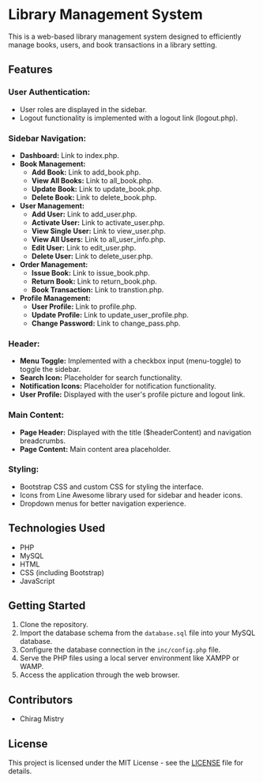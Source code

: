 # Library Management System

This is a web-based library management system designed to efficiently manage books, users, and book transactions in a library setting.

## Features

### User Authentication:
- User roles are displayed in the sidebar.
- Logout functionality is implemented with a logout link (logout.php).

### Sidebar Navigation:
- **Dashboard:** Link to index.php.
- **Book Management:**
  - **Add Book:** Link to add_book.php.
  - **View All Books:** Link to all_book.php.
  - **Update Book:** Link to update_book.php.
  - **Delete Book:** Link to delete_book.php.
- **User Management:**
  - **Add User:** Link to add_user.php.
  - **Activate User:** Link to activate_user.php.
  - **View Single User:** Link to view_user.php.
  - **View All Users:** Link to all_user_info.php.
  - **Edit User:** Link to edit_user.php.
  - **Delete User:** Link to delete_user.php.
- **Order Management:**
  - **Issue Book:** Link to issue_book.php.
  - **Return Book:** Link to return_book.php.
  - **Book Transaction:** Link to transtion.php.
- **Profile Management:**
  - **User Profile:** Link to profile.php.
  - **Update Profile:** Link to update_user_profile.php.
  - **Change Password:** Link to change_pass.php.

### Header:
- **Menu Toggle:** Implemented with a checkbox input (menu-toggle) to toggle the sidebar.
- **Search Icon:** Placeholder for search functionality.
- **Notification Icons:** Placeholder for notification functionality.
- **User Profile:** Displayed with the user's profile picture and logout link.

### Main Content:
- **Page Header:** Displayed with the title (\$headerContent) and navigation breadcrumbs.
- **Page Content:** Main content area placeholder.

### Styling:
- Bootstrap CSS and custom CSS for styling the interface.
- Icons from Line Awesome library used for sidebar and header icons.
- Dropdown menus for better navigation experience.

## Technologies Used
- PHP
- MySQL
- HTML
- CSS (including Bootstrap)
- JavaScript

## Getting Started
1. Clone the repository.
2. Import the database schema from the `database.sql` file into your MySQL database.
3. Configure the database connection in the `inc/config.php` file.
4. Serve the PHP files using a local server environment like XAMPP or WAMP.
5. Access the application through the web browser.

## Contributors
- Chirag Mistry

## License
This project is licensed under the MIT License - see the [LICENSE](LICENSE) file for details.
